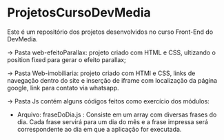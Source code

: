 # ProjetosCursoDevMedia
Este é um repositório dos projetos desenvolvidos no curso Front-End do DevMedia.

-> Pasta web-efeitoParallax: projeto criado com HTML e CSS, ultizando o position fixed para gerar o efeito parallax;

-> Pasta Web-imobiliaria: projeto criado com HTMl e CSS, links de navegação dentro do site e inserção de iframe com localização da página google, link para contato via whatsapp.


-> Pasta Js contém alguns códigos feitos como exercício dos módulos:
  - Arquivo: fraseDoDia.js : Consiste em um array com diversas frases do dia. Cada frase servirá para um dia do mês e a frase impressa será correspondente ao dia em que a aplicação for executada.

  